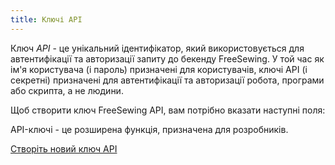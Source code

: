 ```yaml
---
title: Ключі API
---
```


Ключ _API_  - це унікальний ідентифікатор, який використовується для автентифікації та авторизації запиту до бекенду FreeSewing. У той час як ім'я користувача (і пароль) призначені для користувачів, ключі API (і секретні) призначені для автентифікації та авторизації робота, програми або скрипта, а не людини.

Щоб створити ключ FreeSewing API, вам потрібно вказати наступні поля:

<ReadMore />

<Note>

API-ключі - це розширена функція, призначена для розробників.

<a class="btn btn-secondary" href="/new/apikey/">Створіть новий ключ API</a>

</Note>


